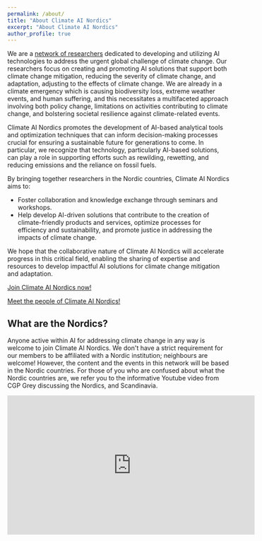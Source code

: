 ```yaml
---
permalink: /about/
title: "About Climate AI Nordics"
excerpt: "About Climate AI Nordics"
author_profile: true
---
```


<style>
img {
  width: 8em;
  float: right;
}
</style>

We are a [network of researchers](/people/) dedicated to developing and utilizing AI technologies to address the urgent global challenge of climate change. Our researchers focus on creating and promoting AI solutions that support both climate change mitigation, reducing the severity of climate change, and adaptation, adjusting to the effects of climate change. We are already in a climate emergency which is causing biodiversity loss, extreme weather events, and human suffering, and this necessitates a multifaceted approach involving both policy change, limitations on activities contributing to climate change, and bolstering societal resilience against climate-related events.

Climate AI Nordics promotes the development of AI-based analytical tools and optimization techniques that can inform decision-making processes crucial for ensuring a sustainable future for generations to come. In particular, we recognize that technology, particularly AI-based solutions, can play a role in supporting efforts such as rewilding, rewetting, and reducing emissions and the reliance on fossil fuels.

By bringing together researchers in the Nordic countries, Climate AI Nordics aims to:

* Foster collaboration and knowledge exchange through seminars and workshops.
* Help develop AI-driven solutions that contribute to the creation of climate-friendly products and services, optimize processes for efficiency and sustainability, and promote justice in addressing the impacts of climate change.

We hope that the collaborative nature of Climate AI Nordics will accelerate progress in this critical field, enabling the sharing of expertise and resources to develop impactful AI solutions for climate change mitigation and adaptation.

[Join Climate AI Nordics now!](/join/)

[Meet the people of Climate AI Nordics!](/people/)

## What are the Nordics?

Anyone active within AI for addressing climate change in any way is welcome to join Climate AI Nordics. We don't have a strict requirement for our members to be affiliated with a Nordic institution; neighbours are welcome! However, the content and the events in this network will be based in the Nordic countries. For those of you who are confused about what the Nordic countries are, we refer you to the informative Youtube video from CGP Grey discussing the Nordics, and Scandinavia.

<iframe width="560" height="315" src="https://www.youtube.com/embed/TsXMe8H6iyc?si=IJ9u3i-gEXubN9zq" title="YouTube video player" frameborder="0" allow="accelerometer; autoplay; clipboard-write; encrypted-media; gyroscope; picture-in-picture; web-share" referrerpolicy="strict-origin-when-cross-origin" allowfullscreen></iframe>
